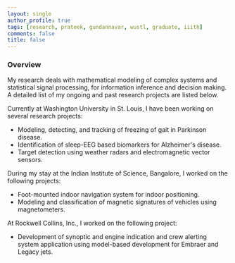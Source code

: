 ```yaml
---
layout: single
author_profile: true
tags: [research, prateek, gundannavar, wustl, graduate, iiith]
comments: false
title: false
---
```


### Overview

My research deals with mathematical modeling of complex systems and statistical signal processing, for information inference and decision making. A detailed list of my ongoing and past research projects are listed below.

Currently at Washington University in St. Louis, I have been working on several research projects:

* Modeling, detecting, and tracking of freezing of gait in Parkinson disease.
* Identification of sleep-EEG based biomarkers for Alzheimer's disease.
* Target detection using weather radars and electromagnetic vector sensors.

During my stay at the Indian Institute of Science, Bangalore, I worked on the following projects:

* Foot-mounted indoor navigation system for indoor positioning.
* Modeling and classification of magnetic signatures of vehicles using magnetometers.

At Rockwell Collins, Inc., I worked on the following project:

* Development of synoptic and engine indication and crew alerting system application using model-based development for Embraer and Legacy jets.